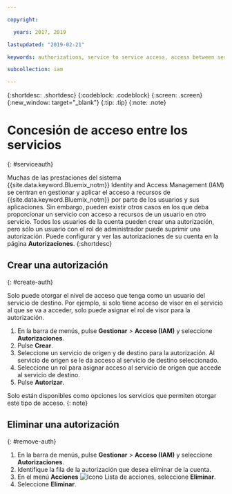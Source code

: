 ```yaml
---

copyright:

  years: 2017, 2019

lastupdated: "2019-02-21"

keywords: authorizations, service to service access, access between services

subcollection: iam

---
```


{:shortdesc: .shortdesc}
{:codeblock: .codeblock}
{:screen: .screen}
{:new_window: target="_blank"}
{:tip: .tip}
{:note: .note}


# Concesión de acceso entre los servicios
{: #serviceauth}

Muchas de las prestaciones del sistema {{site.data.keyword.Bluemix_notm}} Identity and Access Management (IAM) se centran en gestionar y aplicar el acceso a recursos de {{site.data.keyword.Bluemix_notm}} por parte de los usuarios y sus aplicaciones. Sin embargo, pueden existir otros casos en los que deba proporcionar un servicio con acceso a recursos de un usuario en otro servicio. Todos los usuarios de la cuenta pueden crear una autorización, pero sólo un usuario con el rol de administrador puede suprimir una autorización. Puede configurar y ver las autorizaciones de su cuenta en la página **Autorizaciones**.
{:shortdesc}

## Crear una autorización
{: #create-auth}

Solo puede otorgar el nivel de acceso que tenga como un usuario del servicio de destino. Por ejemplo, si solo tiene acceso de visor en el servicio al que se va a acceder, solo puede asignar el rol de visor para la autorización.

1. En la barra de menús, pulse **Gestionar** &gt; **Acceso (IAM)** y seleccione **Autorizaciones**.
2. Pulse **Crear**.
3. Seleccione un servicio de origen y de destino para la autorización. Al servicio de origen se le da acceso al servicio de destino seleccionado.
4. Seleccione un rol para asignar acceso al servicio de origen que accede al servicio de destino.
5. Pulse **Autorizar**.

Solo están disponibles como opciones los servicios que permiten otorgar este tipo de acceso.
{: note}

## Eliminar una autorización
{: #remove-auth}

1. En la barra de menús, pulse **Gestionar** &gt; **Acceso (IAM)** y seleccione **Autorizaciones**.
2. Identifique la fila de la autorización que desea eliminar de la cuenta.
3. En el menú **Acciones** ![Icono Lista de acciones](../icons/action-menu-icon.svg), seleccione **Eliminar**.
5. Seleccione **Eliminar**.
